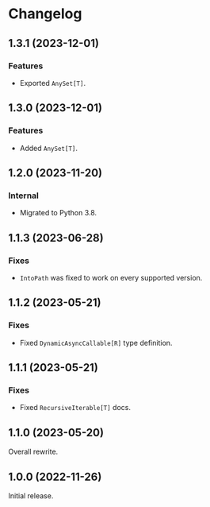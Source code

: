 # Changelog

<!-- changelogging: start -->

## 1.3.1 (2023-12-01)

### Features

- Exported `AnySet[T]`.

## 1.3.0 (2023-12-01)

### Features

- Added `AnySet[T]`.

## 1.2.0 (2023-11-20)

### Internal

- Migrated to Python 3.8.

## 1.1.3 (2023-06-28)

### Fixes

- `IntoPath` was fixed to work on every supported version.

## 1.1.2 (2023-05-21)

### Fixes

- Fixed `DynamicAsyncCallable[R]` type definition.

## 1.1.1 (2023-05-21)

### Fixes

- Fixed `RecursiveIterable[T]` docs.

## 1.1.0 (2023-05-20)

Overall rewrite.

## 1.0.0 (2022-11-26)

Initial release.
